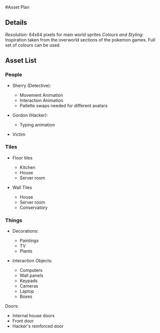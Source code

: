 #Asset Plan
## Details
*Resolution*: 64x64 pixels for main world sprites
*Colours and Styling*: Inspiration taken from the overworld sections of the pokemon games. Full set of colours can be used

## Asset List
### People
- Sherry (Detective): 
  - Movement Animation
  - Interaction Animation
  - Pallette swaps needed for different avatars

- Gordon (Hacker):
  - Typing animation
  
- Victim

### Tiles

- Floor tiles
  - Kitchen
  - House
  - Server room

- Wall Tiles
  - House
  - Server room
  - Conservatory

### Things

- Decorations:
  - Paintings
  - TV
  - Plants

- Interaction Objects:
  - Computers
  - Wall panels
  - Keypads
  - Cameras
  - Laptop
  - Boxes

Doors:
  - Internal house doors
  - Front door
  - Hacker's reinforced door
